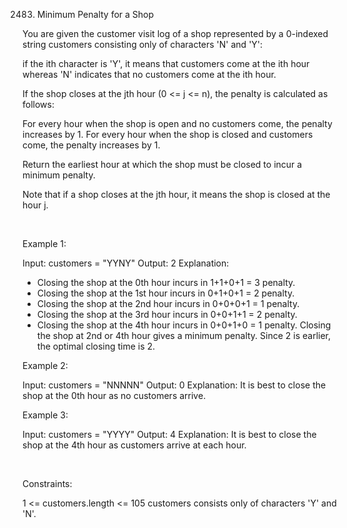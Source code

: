2483. Minimum Penalty for a Shop

You are given the customer visit log of a shop represented by a 0-indexed string customers consisting only of characters 'N' and 'Y':

if the ith character is 'Y', it means that customers come at the ith hour
whereas 'N' indicates that no customers come at the ith hour.

If the shop closes at the jth hour (0 <= j <= n), the penalty is calculated as follows:

For every hour when the shop is open and no customers come, the penalty increases by 1.
For every hour when the shop is closed and customers come, the penalty increases by 1.

Return the earliest hour at which the shop must be closed to incur a minimum penalty.

Note that if a shop closes at the jth hour, it means the shop is closed at the hour j.

 

Example 1:

Input: customers = "YYNY"
Output: 2
Explanation: 
- Closing the shop at the 0th hour incurs in 1+1+0+1 = 3 penalty.
- Closing the shop at the 1st hour incurs in 0+1+0+1 = 2 penalty.
- Closing the shop at the 2nd hour incurs in 0+0+0+1 = 1 penalty.
- Closing the shop at the 3rd hour incurs in 0+0+1+1 = 2 penalty.
- Closing the shop at the 4th hour incurs in 0+0+1+0 = 1 penalty.
Closing the shop at 2nd or 4th hour gives a minimum penalty. Since 2 is earlier, the optimal closing time is 2.


Example 2:

Input: customers = "NNNNN"
Output: 0
Explanation: It is best to close the shop at the 0th hour as no customers arrive.

Example 3:

Input: customers = "YYYY"
Output: 4
Explanation: It is best to close the shop at the 4th hour as customers arrive at each hour.


 

Constraints:

1 <= customers.length <= 105
customers consists only of characters 'Y' and 'N'.